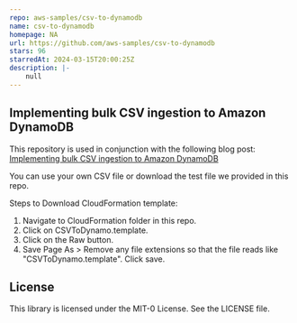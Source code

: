 ```yaml
---
repo: aws-samples/csv-to-dynamodb
name: csv-to-dynamodb
homepage: NA
url: https://github.com/aws-samples/csv-to-dynamodb
stars: 96
starredAt: 2024-03-15T20:00:25Z
description: |-
    null
---
```


## Implementing bulk CSV ingestion to Amazon DynamoDB

This repository is used in conjunction with the following blog post: [Implementing bulk CSV ingestion to Amazon DynamoDB](https://aws.amazon.com/blogs/database/implementing-bulk-csv-ingestion-to-amazon-dynamodb/)

You can use your own CSV file or download the test file we provided in this repo. 

Steps to Download CloudFormation template:
1. Navigate to CloudFormation folder in this repo.
2. Click on CSVToDynamo.template.
3. Click on the Raw button.
4. Save Page As > Remove any file extensions so that the file reads like "CSVToDynamo.template". Click save.


## License

This library is licensed under the MIT-0 License. See the LICENSE file.


